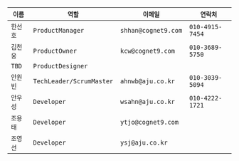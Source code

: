 
| `이름`  | `역할`                     | `이메일`                | `연락처`           |
| ----- | ------------------------ | -------------------- | --------------- |
| `한선호` | `ProductManager`         | `shhan@cognet9.com`  | `010-4915-7454` |
| `김천웅` | `ProductOwner`           | `kcw@cognet9.com`    | `010-3689-5750` |
| `TBD` | `ProductDesigner`        |                      |                 |
| `안원빈` | `TechLeader/ScrumMaster` | `ahnwb@aju.co.kr`    | `010-3039-5094` |
| `안우성` | `Developer`              | `wsahn@aju.co.kr`    | `010-4222-1721` |
| `조용태` | `Developer`              | `ytjo@cognet9.com`   |                 |
| `조영선` | `Developer`              | `ysj@aju.co.kr`      |                 |
